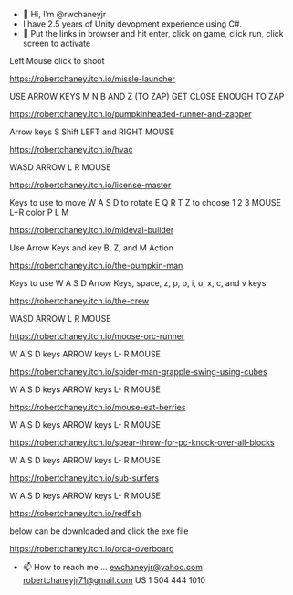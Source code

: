 - 👋 Hi, I’m @rwchaneyjr
- I have 2.5 years of Unity devopment experience using C#.
- 👀 Put the links in browser and hit enter, click on game, click run, click screen to activate

Left Mouse click to shoot

https://robertchaney.itch.io/missle-launcher

USE ARROW KEYS M N B AND Z (TO ZAP) GET CLOSE ENOUGH TO ZAP

https://robertchaney.itch.io/pumpkinheaded-runner-and-zapper

 Arrow keys S Shift LEFT and RIGHT MOUSE

https://robertchaney.itch.io/hvac

 WASD ARROW L R MOUSE

https://robertchaney.itch.io/license-master

Keys to use to move W A S D to rotate E Q R T Z to choose 1 2 3 MOUSE L+R color P L M

https://robertchaney.itch.io/mideval-builder

Use Arrow Keys and key B, Z, and M
Action

https://robertchaney.itch.io/the-pumpkin-man

Keys to use W A S D Arrow Keys, space, z, p, o, i, u, x, c, and v keys

https://robertchaney.itch.io/the-crew

 WASD ARROW L R MOUSE

https://robertchaney.itch.io/moose-orc-runner

 W A S D keys ARROW keys L- R MOUSE

https://robertchaney.itch.io/spider-man-grapple-swing-using-cubes

 W A S D keys ARROW keys L- R MOUSE

https://robertchaney.itch.io/mouse-eat-berries

 W A S D keys ARROW keys L- R MOUSE

https://robertchaney.itch.io/spear-throw-for-pc-knock-over-all-blocks

 W A S D keys ARROW keys L- R MOUSE

https://robertchaney.itch.io/sub-surfers

 W A S D keys ARROW keys L- R MOUSE

https://robertchaney.itch.io/redfish

below can be downloaded and click the exe file

https://robertchaney.itch.io/orca-overboard
- 📫 How to reach me ... ewchaneyjr@yahoo.com  robertchaneyjr71@gmail.com  US 1 504 444 1010

<!---
rwchaneyjr/rwchaneyjr is a ✨ special ✨ repository because its `README.md` (this file) appears on your GitHub profile.
You can click the Preview link to take a look at your changes.
--->
